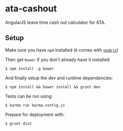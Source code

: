 # ata-cashout

AngularJS leave time cash out calculator for ATA.

## Setup

Make sure you have `npm` installed (it comes with [`nodejs`](https://nodejs.org/download/))

Then get `bower` if you don't already have it installed:

    $ npm install -g bower

And finally setup the dev and runtime dependencies:

    $ npm install && bower install && grunt dev

Tests can be run using:

    $ karma run karma.config.js

Prepare for deployment with:

    $ grunt dist